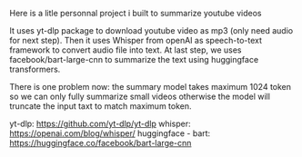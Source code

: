 Here is a litle personnal project i built to summarize youtube videos

It uses yt-dlp package to download youtube video as mp3 (only need audio for next step).
Then it uses Whisper from openAI as speech-to-text framework to convert audio file into text.
At last step, we uses facebook/bart-large-cnn to summarize the text using huggingface transformers.


There is one problem now: the summary model takes maximum 1024 token so we can only fully summarize small videos otherwise the model will truncate the input taxt to match maximum token.



yt-dlp: https://github.com/yt-dlp/yt-dlp
whisper: https://openai.com/blog/whisper/
huggingface - bart: https://huggingface.co/facebook/bart-large-cnn
